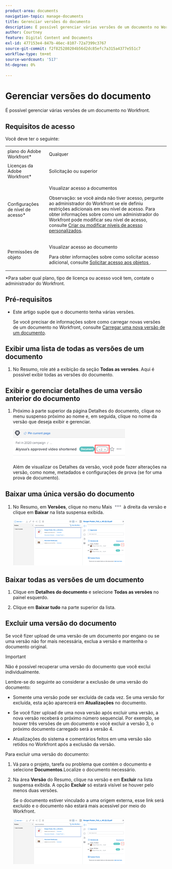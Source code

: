 ```yaml
---
product-area: documents
navigation-topic: manage-documents
title: Gerenciar versões do documento
description: É possível gerenciar várias versões de um documento no Workfront.
author: Courtney
feature: Digital Content and Documents
exl-id: 477153e4-847b-46ec-8107-72a7399c3767
source-git-commit: f2f825280204b56d2dc85efc7a315a4377e551c7
workflow-type: tm+mt
source-wordcount: '517'
ht-degree: 0%

---
```


# Gerenciar versões do documento

É possível gerenciar várias versões de um documento no Workfront.

## Requisitos de acesso

Você deve ter o seguinte:

<table style="table-layout:auto"> 
 <col> 
 <col> 
 <tbody> 
  <tr> 
   <td role="rowheader">plano do Adobe Workfront*</td> 
   <td> <p> Qualquer</p> </td> 
  </tr> 
  <tr> 
   <td role="rowheader">Licenças da Adobe Workfront*</td> 
   <td> <p>Solicitação ou superior</p> </td> 
  </tr> 
  <tr> 
   <td role="rowheader">Configurações de nível de acesso*</td> 
   <td> <p>Visualizar acesso a documentos</p> <p>Observação: se você ainda não tiver acesso, pergunte ao administrador do Workfront se ele definiu restrições adicionais em seu nível de acesso. Para obter informações sobre como um administrador do Workfront pode modificar seu nível de acesso, consulte <a href="../../administration-and-setup/add-users/configure-and-grant-access/create-modify-access-levels.md" class="MCXref xref">Criar ou modificar níveis de acesso personalizados</a>.</p> </td> 
  </tr> 
  <tr> 
   <td role="rowheader">Permissões de objeto</td> 
   <td> <p>Visualizar acesso ao documento</p> <p>Para obter informações sobre como solicitar acesso adicional, consulte <a href="../../workfront-basics/grant-and-request-access-to-objects/request-access.md" class="MCXref xref">Solicitar acesso aos objetos </a>.</p> </td> 
  </tr> 
 </tbody> 
</table>

&#42;Para saber qual plano, tipo de licença ou acesso você tem, contate o administrador do Workfront.

## Pré-requisitos

* Este artigo supõe que o documento tenha várias versões.

  Se você precisar de informações sobre como carregar novas versões de um documento no Workfront, consulte [Carregar uma nova versão de um documento](../../documents/managing-documents/upload-new-document-version.md).

## Exibir uma lista de todas as versões de um documento

1. No Resumo, role até a exibição da seção **Todas as versões**. Aqui é possível exibir todas as versões do documento.

## Exibir e gerenciar detalhes de uma versão anterior do documento

1. Próximo à parte superior da página Detalhes do documento, clique no menu suspenso próximo ao nome e, em seguida, clique no nome da versão que deseja exibir e gerenciar.

   ![](assets/version-drop-dn-doc-dtls-nwe-350x93.png)

   Além de visualizar os Detalhes da versão, você pode fazer alterações na versão, como nome, metadados e configurações de prova (se for uma prova de documento).

## Baixar uma única versão do documento

1. No Resumo, em **Versões**, clique no menu Mais ![](assets/more-icon.png) à direita da versão e clique em **Baixar** na lista suspensa exibida.

   ![](assets/more-versions-350x143.png)

## Baixar todas as versões de um documento

1. Clique em **Detalhes do documento** e selecione **Todas as versões** no painel esquerdo.

1. Clique em **Baixar tudo** na parte superior da lista.

## Excluir uma versão do documento

Se você fizer upload de uma versão de um documento por engano ou se uma versão não for mais necessária, exclua a versão e mantenha o documento original.

>[!IMPORTANT]
>
>Não é possível recuperar uma versão do documento que você exclui individualmente.

Lembre-se do seguinte ao considerar a exclusão de uma versão do documento:

* Somente uma versão pode ser excluída de cada vez. Se uma versão for excluída, esta ação aparecerá em **Atualizações** no documento.
* Se você fizer upload de uma nova versão após excluir uma versão, a nova versão receberá o próximo número sequencial. Por exemplo, se houver três versões de um documento e você excluir a versão 3, o próximo documento carregado será a versão 4.
* Atualizações do sistema e comentários feitos em uma versão são retidos no Workfront após a exclusão da versão.

  <!--
  <li data-mc-conditions="QuicksilverOrClassic.Draft mode">Deleting a document version in Workfront does not delete the Proof version.&nbsp;</li>
  -->

Para excluir uma versão do documento:

1. Vá para o projeto, tarefa ou problema que contém o documento e selecione **Documentos**.Localize o documento necessário.
1. Na área **Versão** do Resumo, clique na versão e em **Excluir** na lista suspensa exibida. A opção **Excluir** só estará visível se houver pelo menos duas versões.

   Se o documento estiver vinculado a uma origem externa, esse link será excluído e o documento não estará mais acessível por meio do Workfront.

   ![](assets/more-versions-350x143.png)
